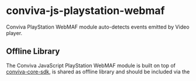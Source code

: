 # conviva-js-playstation-webmaf
Conviva PlayStation WebMAF module auto-detects events emitted by Video player.

## Offline Library
The Conviva JavaScript PlayStation WebMAF module is built on top of <a href="https://github.com/Conviva/conviva-js-coresdk">conviva-core-sdk</a>, is shared as offline library and should be included via the <script> tag in the application.

``` 
<script type="text/javascript" src="<PATH>/conviva-core-sdk.js"></script>
<script type="text/javascript" src="<PATH>/conviva-webmaf-module.js"></script>
```

## Install via npm 

```
npm install @convivainc/conviva-js-playstation-webmaf --save
```

## Supported Framework Versions
2.4.0

## Note:
* Refer https://community.conviva.com/ for integration guidelines.
